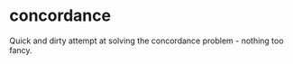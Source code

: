 concordance
===========

Quick and dirty attempt at solving the concordance problem - nothing too fancy.
